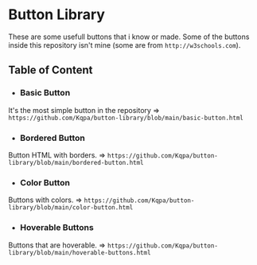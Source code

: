 # Button Library
These are some usefull buttons that i know or made. Some of the buttons inside this repository isn't mine (some are from `http://w3schools.com`). 


## Table of Content

- ###  Basic Button 

It's the most simple button in the repository => `https://github.com/Kqpa/button-library/blob/main/basic-button.html`

- ###  Bordered Button

Button HTML with borders. => `https://github.com/Kqpa/button-library/blob/main/bordered-button.html`

- ###  Color Button

Buttons with colors. => `https://github.com/Kqpa/button-library/blob/main/color-button.html`

- ###  Hoverable Buttons

Buttons that are hoverable. => `https://github.com/Kqpa/button-library/blob/main/hoverable-buttons.html`
